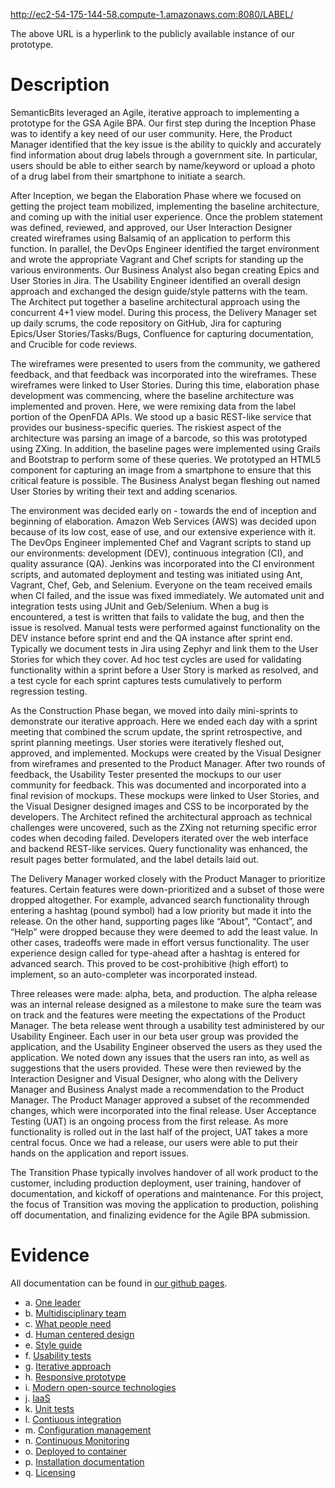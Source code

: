 http://ec2-54-175-144-58.compute-1.amazonaws.com:8080/LABEL/

The above URL is a hyperlink to the publicly available instance of our prototype.

# Description #

SemanticBits leveraged an Agile, iterative approach to implementing a prototype for the GSA Agile BPA.  Our first step during the Inception Phase was to identify a key need of our user community.  Here, the Product Manager identified that the key issue is the ability to quickly and accurately find information about drug labels through a government site.  In particular, users should be able to either search by name/keyword or upload a photo of a drug label from their smartphone to initiate a search.  

After Inception, we began the Elaboration Phase where we focused on getting the project team mobilized, implementing the baseline architecture, and coming up with the initial user experience.  Once the problem statement was defined, reviewed, and approved, our User Interaction Designer created wireframes using Balsamiq of an application to perform this function.  In parallel, the DevOps Engineer identified the target environment and wrote the appropriate Vagrant and Chef scripts for standing up the various environments.  Our Business Analyst also began creating Epics and User Stories in Jira.  The Usability Engineer identified an overall design approach and exchanged the design guide/style patterns with the team.  The Architect put together a baseline architectural approach using the concurrent 4+1 view model.  During this process, the Delivery Manager set up daily scrums, the code repository on GitHub, Jira for capturing Epics/User Stories/Tasks/Bugs, Confluence for capturing documentation, and Crucible for code reviews.

The wireframes were presented to users from the community, we gathered feedback, and that feedback was incorporated into the wireframes.  These wireframes were linked to User Stories.  During this time, elaboration phase development was commencing, where the baseline architecture was implemented and proven.  Here, we were remixing data from the label portion of the OpenFDA APIs. We stood up a basic REST-like service that provides our business-specific queries.  The riskiest aspect of the architecture was parsing an image of a barcode, so this was prototyped using ZXing.  In addition, the baseline pages were implemented using Grails and Bootstrap to perform some of these queries.  We prototyped an HTML5 component for capturing an image from a smartphone to ensure that this critical feature is possible.  The Business Analyst began fleshing out named User Stories by writing their text and adding scenarios.

The environment was decided early on - towards the end of inception and beginning of elaboration.  Amazon Web Services (AWS) was decided upon because of its low cost, ease of use, and our extensive experience with it.  The DevOps Engineer implemented Chef and Vagrant scripts to stand up our environments: development (DEV), continuous integration (CI), and quality assurance (QA).  Jenkins was incorporated into the CI environment scripts, and automated deployment and testing was initiated using Ant, Vagrant, Chef, Geb, and Selenium.  Everyone on the team received emails when CI failed, and the issue was fixed immediately.  We automated unit and integration tests using JUnit and Geb/Selenium.  When a bug is encountered, a test is written that fails to validate the bug, and then the issue is resolved.  Manual tests were performed against functionality on the DEV instance before sprint end and the QA instance after sprint end.  Typically we document tests in Jira using Zephyr and link them to the User Stories for which they cover.  Ad hoc test cycles are used for validating functionality within a sprint before a User Story is marked as resolved, and a test cycle for each sprint captures tests cumulatively to perform regression testing.

As the Construction Phase began, we moved into daily mini-sprints to demonstrate our iterative approach.  Here we ended each day with a sprint meeting that combined the scrum update, the sprint retrospective, and sprint planning meetings.  User stories were iteratively fleshed out, approved, and implemented.  Mockups were created by the Visual Designer from wireframes and presented to the Product Manager.  After two rounds of feedback, the Usability Tester presented the mockups to our user community for feedback.  This was documented and incorporated into a final revision of mockups.  These mockups were linked to User Stories, and the Visual Designer designed images and CSS to be incorporated by the developers.  The Architect refined the architectural approach as technical challenges were uncovered, such as the ZXing not returning specific error codes when decoding failed.  Developers iterated over the web interface and backend REST-like services.  Query functionality was enhanced, the result pages better formulated, and the label details laid out.  

The Delivery Manager worked closely with the Product Manager to prioritize features.  Certain features were down-prioritized and a subset of those were dropped altogether.  For example, advanced search functionality through entering a hashtag (pound symbol) had a low priority but made it into the release.  On the other hand, supporting pages like “About”, “Contact”, and “Help” were dropped because they were deemed to add the least value.  In other cases, tradeoffs were made in effort versus functionality.  The user experience design called for type-ahead after a hashtag is entered for advanced search.  This proved to be cost-prohibitive (high effort) to implement, so an auto-completer was incorporated instead.

Three releases were made: alpha, beta, and production.  The alpha release was an internal release designed as a milestone to make sure the team was on track and the features were meeting the expectations of the Product Manager.  The beta release went through a usability test administered by our Usability Engineer.  Each user in our beta user group was provided the application, and the Usability Engineer observed the users as they used the application.  We noted down any issues that the users ran into, as well as suggestions that the users provided.  These were then reviewed by the Interaction Designer and Visual Designer, who along with the Delivery Manager and Business Analyst made a recommendation to the Product Manager.  The Product Manager approved a subset of the recommended changes, which were incorporated into the final release.  User Acceptance Testing (UAT) is an ongoing process from the first release.  As more functionality is rolled out in the last half of the project, UAT takes a more central focus.  Once we had a release, our users were able to put their hands on the application and report issues.

The Transition Phase typically involves handover of all work product to the customer, including production deployment, user training, handover of documentation, and kickoff of operations and maintenance.  For this project, the focus of Transition was moving the application to production, polishing off documentation, and finalizing evidence for the Agile BPA submission.

# Evidence #

All documentation can be found in [our github pages](http://semanticbits.github.io/label-priv/).

* a. [One leader](http://semanticbits.github.io/label-priv/Leader.html)
* b. [Multidisciplinary team](http://semanticbits.github.io/label-priv/Resources.html)
* c. [What people need](http://semanticbits.github.io/label-priv/Users.html)
* d. [Human centered design](http://semanticbits.github.io/label-priv/Human-centered%2BDesign.html)
* e. [Style guide](http://semanticbits.github.io/label-priv/UI%2BStyle%2BGuide.html)
* f. [Usability tests](http://semanticbits.github.io/label-priv/Users.html)
* g. [Iterative approach](http://semanticbits.github.io/label-priv/Schedule.html)
* h. [Responsive prototype](http://ec2-54-175-144-58.compute-1.amazonaws.com:8080/LABEL/)
* i. [Modern open-source technologies](http://semanticbits.github.io/label-priv/Configuration%2BManagement.html#ConfigurationManagement-Third-PartySoftware)
* j. [IaaS](http://semanticbits.github.io/label-priv/Architecture.html#Architecture-PhysicalView)
* k. [Unit tests](http://semanticbits.github.io/label-priv/Testing%2BProcess.html#TestingProcess-Unit)
* l. [Contiuous integration](http://semanticbits.github.io/label-priv/Environments.html#Environments-ContinuousIntegration(CI))
* m. [Configuration management](http://semanticbits.github.io/label-priv/Configuration%2BManagement.html)
* n. [Continuous Monitoring](http://semanticbits.github.io/label-priv/Environments.html#Environments-ContinuousMonitoring)
* o. [Deployed to container](http://semanticbits.github.io/label-priv/Environments.html#Environments-AmazonWebServices)
* p. [Installation documentation](http://semanticbits.github.io/label-priv/Installation%2BGuide.html)
* q. [Licensing](http://semanticbits.github.io/label-priv/Configuration%2BManagement.html#ConfigurationManagement-Third-PartySoftware)
